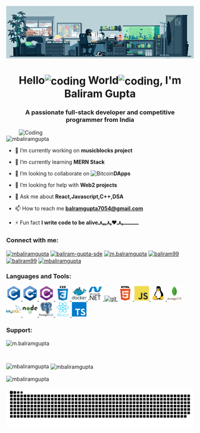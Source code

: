 ![MasterHead](https://github.com/mbaliramgupta/mbaliramgupta/blob/main/assets/banner.gif)
<h1 align="center">
  Hello<img align="center" alt="coding" src="https://github.com/mbaliramgupta/mbaliramgupta/assets/157468883/be5b4640-1072-4991-adc4-88fd083b363b"> World<img align="center" alt="coding" src="https://github.com/user-attachments/assets/f8dedd23-e8fd-4694-b30a-1b705ceaa740">, I'm Baliram Gupta</h1>
<h3 align="center">A passionate full-stack developer and competitive programmer from India</h3>
<img align="right" alt="Coding" width="470" src="https://github.com/mbaliramgupta/mbaliramgupta/blob/main/assets/GitMeditate.gif">

<p align="left"> <img src="https://komarev.com/ghpvc/?username=mbaliramgupta&label=Profile%20views&color=0e75b6&style=flat" alt="mbaliramgupta" /> </p>

- 🔭 I’m currently working on **musicblocks project**

- 🌱 I’m currently learning **MERN Stack**

- 👯 I’m looking to collaborate on 
 ![Bitcoin](https://github.com/mbaliramgupta/mbaliramgupta/assets/157468883/ac48ea88-5845-4dd8-9937-d0ce907d32eb)**DApps**

- 🤝 I’m looking for help with **Web2 projects**

- 💬 Ask me about **React,Javascript,C++,DSA**

- 📫 How to reach me **balramgupta7054@gmail.com**

- ⚡ Fun fact **I write code to be aliveـــــــــــــــﮩ٨ـ❤️ﮩ٨ـﮩﮩ٨ـ**

<h3 align="left">Connect with me:</h3>
<p align="left">
<a href="https://twitter.com/mbaliramgupta" target="blank"><img align="center" src="https://raw.githubusercontent.com/rahuldkjain/github-profile-readme-generator/master/src/images/icons/Social/twitter.svg" alt="mbaliramgupta" height="30" width="40" /></a>
<a href="https://linkedin.com/in/baliram-gupta-sde" target="blank"><img align="center" src="https://raw.githubusercontent.com/rahuldkjain/github-profile-readme-generator/master/src/images/icons/Social/linked-in-alt.svg" alt="baliram-gupta-sde" height="30" width="40" /></a>
<a href="https://instagram.com/m.balramgupta" target="blank"><img align="center" src="https://raw.githubusercontent.com/rahuldkjain/github-profile-readme-generator/master/src/images/icons/Social/instagram.svg" alt="m.balramgupta" height="30" width="40" /></a>
<a href="https://www.codechef.com/users/baliram99" target="blank"><img align="center" src="https://cdn.jsdelivr.net/npm/simple-icons@3.1.0/icons/codechef.svg" alt="baliram99" height="30" width="40" /></a>
<a href="https://codeforces.com/profile/baliram99" target="blank"><img align="center" src="https://raw.githubusercontent.com/rahuldkjain/github-profile-readme-generator/master/src/images/icons/Social/codeforces.svg" alt="baliram99" height="30" width="40" /></a>
<a href="https://www.leetcode.com/mbaliramgupta" target="blank"><img align="center" src="https://raw.githubusercontent.com/rahuldkjain/github-profile-readme-generator/master/src/images/icons/Social/leet-code.svg" alt="mbaliramgupta" height="30" width="40" /></a>
</p>

<h3 align="left">Languages and Tools:</h3>
<p align="left"> <a href="https://www.cprogramming.com/" target="_blank" rel="noreferrer"> <img src="https://raw.githubusercontent.com/devicons/devicon/master/icons/c/c-original.svg" alt="c" width="40" height="40"/> </a> <a href="https://www.w3schools.com/cpp/" target="_blank" rel="noreferrer"> <img src="https://raw.githubusercontent.com/devicons/devicon/master/icons/cplusplus/cplusplus-original.svg" alt="cplusplus" width="40" height="40"/> </a> <a href="https://www.w3schools.com/cs/" target="_blank" rel="noreferrer"> <img src="https://raw.githubusercontent.com/devicons/devicon/master/icons/csharp/csharp-original.svg" alt="csharp" width="40" height="40"/> </a> <a href="https://www.w3schools.com/css/" target="_blank" rel="noreferrer"> <img src="https://raw.githubusercontent.com/devicons/devicon/master/icons/css3/css3-original-wordmark.svg" alt="css3" width="40" height="40"/> </a> <a href="https://www.docker.com/" target="_blank" rel="noreferrer"> <img src="https://raw.githubusercontent.com/devicons/devicon/master/icons/docker/docker-original-wordmark.svg" alt="docker" width="40" height="40"/> </a> <a href="https://dotnet.microsoft.com/" target="_blank" rel="noreferrer"> <img src="https://raw.githubusercontent.com/devicons/devicon/master/icons/dot-net/dot-net-original-wordmark.svg" alt="dotnet" width="40" height="40"/> </a> <a href="https://git-scm.com/" target="_blank" rel="noreferrer"> <img src="https://www.vectorlogo.zone/logos/git-scm/git-scm-icon.svg" alt="git" width="40" height="40"/> </a> <a href="https://www.w3.org/html/" target="_blank" rel="noreferrer"> <img src="https://raw.githubusercontent.com/devicons/devicon/master/icons/html5/html5-original-wordmark.svg" alt="html5" width="40" height="40"/> </a> <a href="https://developer.mozilla.org/en-US/docs/Web/JavaScript" target="_blank" rel="noreferrer"> <img src="https://raw.githubusercontent.com/devicons/devicon/master/icons/javascript/javascript-original.svg" alt="javascript" width="40" height="40"/> </a> <a href="https://www.linux.org/" target="_blank" rel="noreferrer"> <img src="https://raw.githubusercontent.com/devicons/devicon/master/icons/linux/linux-original.svg" alt="linux" width="40" height="40"/> </a> <a href="https://www.mongodb.com/" target="_blank" rel="noreferrer"> <img src="https://raw.githubusercontent.com/devicons/devicon/master/icons/mongodb/mongodb-original-wordmark.svg" alt="mongodb" width="40" height="40"/> </a> <a href="https://www.mysql.com/" target="_blank" rel="noreferrer"> <img src="https://raw.githubusercontent.com/devicons/devicon/master/icons/mysql/mysql-original-wordmark.svg" alt="mysql" width="40" height="40"/> </a> <a href="https://nodejs.org" target="_blank" rel="noreferrer"> <img src="https://raw.githubusercontent.com/devicons/devicon/master/icons/nodejs/nodejs-original-wordmark.svg" alt="nodejs" width="40" height="40"/> </a> <a href="https://www.postgresql.org" target="_blank" rel="noreferrer"> <img src="https://raw.githubusercontent.com/devicons/devicon/master/icons/postgresql/postgresql-original-wordmark.svg" alt="postgresql" width="40" height="40"/> </a> <a href="https://reactjs.org/" target="_blank" rel="noreferrer"> <img src="https://raw.githubusercontent.com/devicons/devicon/master/icons/react/react-original-wordmark.svg" alt="react" width="40" height="40"/> </a> <a href="https://www.typescriptlang.org/" target="_blank" rel="noreferrer"> <img src="https://raw.githubusercontent.com/devicons/devicon/master/icons/typescript/typescript-original.svg" alt="typescript" width="40" height="40"/> </a> </p>

<h3 align="left">Support:</h3>
<p><a href="https://www.buymeacoffee.com/m.balramgupta"> <img align="left" src="https://cdn.buymeacoffee.com/buttons/v2/default-yellow.png" height="50" width="210" alt="m.balramgupta" /></a></p><br><be>

<br><p><img align="left" src="https://github-readme-stats.vercel.app/api/top-langs?username=mbaliramgupta&show_icons=true&locale=en&layout=compact" alt="mbaliramgupta" /></p>

<p>&nbsp;<img align="center" src="https://github-readme-stats.vercel.app/api?username=mbaliramgupta&show_icons=true&locale=en" alt="mbaliramgupta" /></p>

<p><img align="center" src="https://github-readme-streak-stats.herokuapp.com/?user=mbaliramgupta&" alt="mbaliramgupta" /></p>


<a href="https://github.com/mbaliramgupta/mbaliramgupta/blob/main/assets/snake.svg" rel="nofollow"><img src="https://github.com/mbaliramgupta/mbaliramgupta/blob/main/assets/snake.svg" alt="Hackerearth" data-canonical-src="https://github.com/mbaliramgupta/mbaliramgupta/blob/main/assets/snake.svg" style="max-width:100%;"></a>
